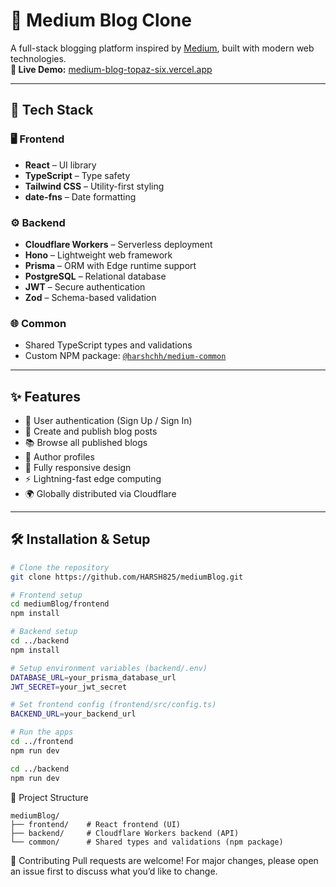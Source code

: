 # 📰 Medium Blog Clone  

A full-stack blogging platform inspired by [Medium](https://medium.com), built with modern web technologies.  
**🔗 Live Demo:** [medium-blog-topaz-six.vercel.app](https://medium-blog-topaz-six.vercel.app/)

---

## 🚀 Tech Stack

### 🖥 Frontend
- **React** – UI library  
- **TypeScript** – Type safety  
- **Tailwind CSS** – Utility-first styling  
- **date-fns** – Date formatting  

### ⚙️ Backend
- **Cloudflare Workers** – Serverless deployment  
- **Hono** – Lightweight web framework  
- **Prisma** – ORM with Edge runtime support  
- **PostgreSQL** – Relational database  
- **JWT** – Secure authentication  
- **Zod** – Schema-based validation  

### 🌐 Common
- Shared TypeScript types and validations  
- Custom NPM package: [`@harshchh/medium-common`](https://www.npmjs.com/package/@harshchh/medium-common)  

---

## ✨ Features
- 🔐 User authentication (Sign Up / Sign In)  
- 📝 Create and publish blog posts  
- 📚 Browse all published blogs  
- 👤 Author profiles  
- 📱 Fully responsive design  
- ⚡ Lightning-fast edge computing  
- 🌍 Globally distributed via Cloudflare  

---

## 🛠️ Installation & Setup

```bash
# Clone the repository
git clone https://github.com/HARSH825/mediumBlog.git

# Frontend setup
cd mediumBlog/frontend
npm install

# Backend setup
cd ../backend
npm install

# Setup environment variables (backend/.env)
DATABASE_URL=your_prisma_database_url
JWT_SECRET=your_jwt_secret

# Set frontend config (frontend/src/config.ts)
BACKEND_URL=your_backend_url

# Run the apps
cd ../frontend
npm run dev

cd ../backend
npm run dev
```
📁 Project Structure
```
mediumBlog/
├── frontend/    # React frontend (UI)
├── backend/     # Cloudflare Workers backend (API)
└── common/      # Shared types and validations (npm package)
```
🤝 Contributing
Pull requests are welcome!
For major changes, please open an issue first to discuss what you’d like to change.
